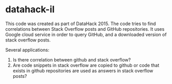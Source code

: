 # datahack-il
This code was created as part of DataHack 2015.
The code tries to find correlations between Stack Overflow posts and GitHub repositories.
It uses Google cloud service in order to query GitHub, and a downloaded version of stack overflow posts. 

Several applications:
1. Is there correlation between github and stack overflow?
2. Are code snippets in stack overflow are copied to github or code that exists in github
   repositories are used as answers in stack overflow posts?
